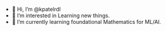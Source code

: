 - 👋 Hi, I’m @kpatelrdl
- 👀 I’m interested in Learning new things.
- 🌱 I’m currently learning foundational Mathematics for ML/AI.


<!---
Kpatelrdl/Kpatelrdl is a ✨ special ✨ repository because its `README.md` (this file) appears on your GitHub profile.
You can click the Preview link to take a look at your changes.
--->
